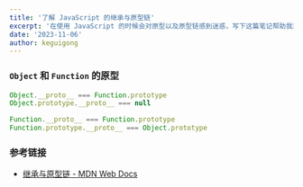 ```yaml
---
title: '了解 JavaScript 的继承与原型链'
excerpt: '在使用 JavaScript 的时候会对原型以及原型链感到迷惑，写下这篇笔记帮助我理解原型链的概念以及继承的方式'
date: '2023-11-06'
author: keguigong
---
```


### 

### `Object` 和 `Function` 的原型

```js showLineNumbers
Object.__proto__ === Function.prototype
Object.prototype.__proto__ === null

Function.__proto__ === Function.prototype
Function.prototype.__proto__ === Object.prototype
```

### 参考链接

- [继承与原型链 - MDN Web Docs](https://developer.mozilla.org/zh-CN/docs/Web/JavaScript/Inheritance_and_the_prototype_chain)
